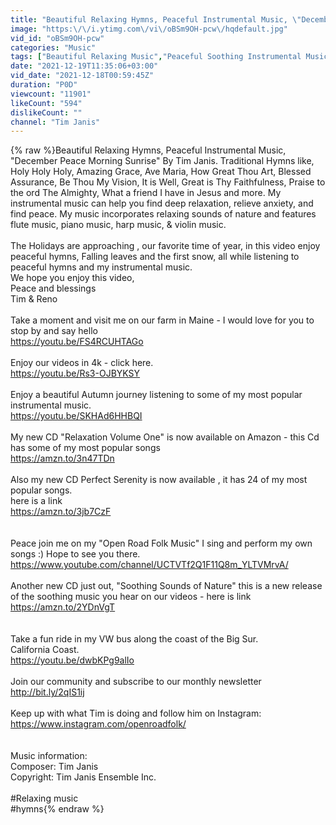 ```yaml
---
title: "Beautiful Relaxing Hymns, Peaceful Instrumental Music, \"December Peace Morning Sunrise\"  Tim Janis."
image: "https:\/\/i.ytimg.com\/vi\/oBSm9OH-pcw\/hqdefault.jpg"
vid_id: "oBSm9OH-pcw"
categories: "Music"
tags: ["Beautiful Relaxing Music","Peaceful Soothing Instrumental Music","Instrumental Music"]
date: "2021-12-19T11:35:06+03:00"
vid_date: "2021-12-18T00:59:45Z"
duration: "P0D"
viewcount: "11901"
likeCount: "594"
dislikeCount: ""
channel: "Tim Janis"
---
```

{% raw %}Beautiful Relaxing Hymns, Peaceful Instrumental Music, &quot;December Peace Morning Sunrise&quot; By Tim Janis. Traditional Hymns like, Holy Holy Holy, Amazing Grace, Ave Maria, How Great Thou Art, Blessed Assurance, Be Thou My Vision, It is Well, Great is Thy Faithfulness, Praise to the ord The Almighty, What a friend I have in Jesus and more. My instrumental music can help you find deep relaxation, relieve anxiety, and find peace. My music incorporates relaxing sounds of nature and features flute music, piano music, harp music, &amp; violin music.<br /><br />The Holidays are approaching , our  favorite time of year, in this video enjoy peaceful hymns, Falling leaves and the first snow, all while listening to peaceful hymns and my instrumental music. <br />We hope you enjoy this video,<br />Peace and blessings<br />Tim &amp; Reno <br /><br />Take a moment and visit me on our farm in Maine - I would love for you to stop by and say hello<br /><a rel="nofollow" target="blank" href="https://youtu.be/FS4RCUHTAGo">https://youtu.be/FS4RCUHTAGo</a><br /><br />Enjoy our videos in 4k -  click here. <br /><a rel="nofollow" target="blank" href="https://youtu.be/Rs3-OJBYKSY">https://youtu.be/Rs3-OJBYKSY</a> <br /><br />Enjoy a beautiful Autumn journey listening to some of my most popular instrumental music.<br /><a rel="nofollow" target="blank" href="https://youtu.be/SKHAd6HHBQI">https://youtu.be/SKHAd6HHBQI</a><br /><br />My new CD &quot;Relaxation Volume One&quot; is now available on Amazon - this Cd has some of my most popular songs <br /><a rel="nofollow" target="blank" href="https://amzn.to/3n47TDn">https://amzn.to/3n47TDn</a><br /><br />Also my new CD Perfect Serenity is now available , it has 24 of my most popular songs. <br />here is a link<br /><a rel="nofollow" target="blank" href="https://amzn.to/3jb7CzF">https://amzn.to/3jb7CzF</a><br /><br /><br />Peace join me on my &quot;Open Road Folk Music&quot; I sing and perform my own songs :) Hope to see you there. <br /><a rel="nofollow" target="blank" href="https://www.youtube.com/channel/UCTVTf2Q1F11Q8m_YLTVMrvA/">https://www.youtube.com/channel/UCTVTf2Q1F11Q8m_YLTVMrvA/</a><br /><br />Another new CD just out, &quot;Soothing Sounds of Nature&quot; this is a new release of the soothing music you hear on our videos - here is link<br /><a rel="nofollow" target="blank" href="https://amzn.to/2YDnVgT">https://amzn.to/2YDnVgT</a><br /><br /><br />Take a fun ride in my VW bus along the coast of the Big Sur. <br />California Coast. <br /><a rel="nofollow" target="blank" href="https://youtu.be/dwbKPg9alIo">https://youtu.be/dwbKPg9alIo</a><br /><br />Join our community and subscribe to our monthly newsletter<br /><a rel="nofollow" target="blank" href="http://bit.ly/2qIS1ij">http://bit.ly/2qIS1ij</a><br /><br />Keep up with what Tim is doing and follow him on Instagram: <br /><a rel="nofollow" target="blank" href="https://www.instagram.com/openroadfolk/">https://www.instagram.com/openroadfolk/</a><br /><br /><br />Music information:<br />Composer: Tim Janis <br />Copyright:  Tim Janis Ensemble Inc.<br /><br />#Relaxing music<br />#hymns{% endraw %}
